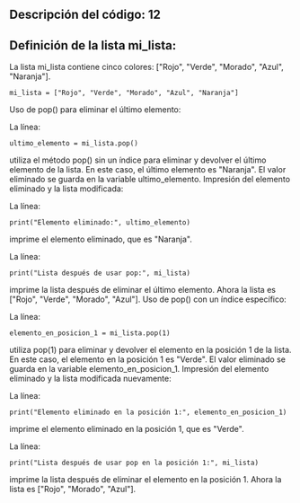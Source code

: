 ## Descripción del código: 12
## Definición de la lista mi_lista:

La lista mi_lista contiene cinco colores: ["Rojo", "Verde", "Morado", "Azul", "Naranja"].
```
mi_lista = ["Rojo", "Verde", "Morado", "Azul", "Naranja"]
```
Uso de pop() para eliminar el último elemento:

La línea:
```
ultimo_elemento = mi_lista.pop()
```
utiliza el método pop() sin un índice para eliminar y devolver el
último elemento de la lista. En este caso, el último elemento es "Naranja". El valor eliminado se guarda en la variable ultimo_elemento.
Impresión del elemento eliminado y la lista modificada:

La línea:
```
print("Elemento eliminado:", ultimo_elemento)
```
imprime el elemento eliminado, que es "Naranja".

La línea:
```
print("Lista después de usar pop:", mi_lista)
```
imprime la lista después de eliminar el último elemento. Ahora la lista es ["Rojo", "Verde", "Morado", "Azul"].
Uso de pop() con un índice específico:

La línea:
```
elemento_en_posicion_1 = mi_lista.pop(1)
```
utiliza pop(1) para eliminar y devolver el elemento en la posición 1 de la lista. En este caso, el elemento en la posición 1 es "Verde". El valor eliminado se guarda en la variable elemento_en_posicion_1.
Impresión del elemento eliminado y la lista modificada nuevamente:

La línea:
```
print("Elemento eliminado en la posición 1:", elemento_en_posicion_1)
```
imprime el elemento eliminado en la posición 1, que es "Verde".

La línea:
```
print("Lista después de usar pop en la posición 1:", mi_lista)
```
imprime la lista después de eliminar el elemento en la posición 1. Ahora la lista es ["Rojo", "Morado", "Azul"].
